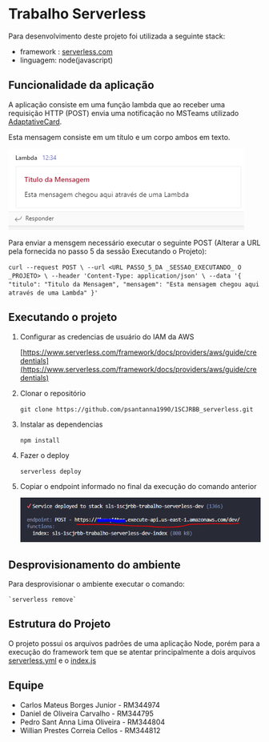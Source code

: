 # Trabalho Serverless

Para desenvolvimento deste projeto foi utilizada a seguinte stack:

- framework : [serverless.com](https://www.serverless.com/)
- linguagem: node(javascript)

## Funcionalidade da aplicação

A aplicação consiste em uma função lambda que ao receber uma requisição HTTP (POST) envia uma notificação no MSTeams utilizado [AdaptativeCard](https://adaptivecards.io/).

Esta mensagem consiste em um título e um corpo ambos em texto.

![exemplo de notificação](./img//mensagemNoTeams.PNG)

Para enviar a mensgem necessário executar o seguinte POST (Alterar a URL pela fornecida no passo 5 da sessão Executando o Projeto):

`curl --request POST \
  --url <URL PASSO_5_DA _SESSAO_EXECUTANDO_ O _PROJETO> \
  --header 'Content-Type: application/json' \
  --data '{
	"titulo": "Titulo da Mensagem",
	"mensagem": "Esta mensagem chegou aqui através de uma Lambda"
}'`

## Executando o projeto

1. Configurar as credencias de usuário do IAM da AWS

   [https://www.serverless.com/framework/docs/providers/aws/guide/credentials](https://www.serverless.com/framework/docs/providers/aws/guide/credentials)

2. Clonar o repositório

   `git clone https://github.com/psantanna1990/1SCJRBB_serverless.git`

3. Instalar as dependencias

   `npm install`

4. Fazer o deploy

   `serverless deploy`

5. Copiar o endpoint informado no final da execução do comando anterior

   ![local da url](./img/endpoint.PNG)

## Desprovisionamento do ambiente

Para desprovisionar o ambiente executar o comando:

    `serverless remove`

## Estrutura do Projeto

O projeto possui os arquivos padrões de uma aplicação Node, porém para a execução do framework tem que se atentar principalmente a dois arquivos [serverless.yml](./serverless.yml) e o [index.js](./index.js)

## Equipe

- Carlos Mateus Borges Junior - RM344974
- Daniel de Oliveira Carvalho - RM344795
- Pedro Sant Anna Lima Oliveira - RM344804
- Willian Prestes Correia Cellos - RM344812

